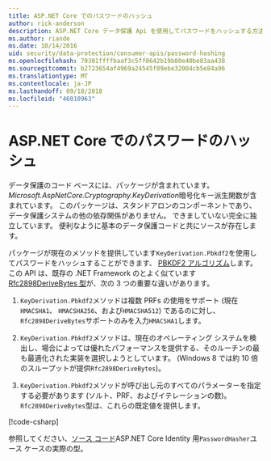 ```yaml
---
title: ASP.NET Core でのパスワードのハッシュ
author: rick-anderson
description: ASP.NET Core データ保護 Api を使用してパスワードをハッシュする方法について説明します。
ms.author: riande
ms.date: 10/14/2016
uid: security/data-protection/consumer-apis/password-hashing
ms.openlocfilehash: 70301ffffbaaf3c5ff0642b19b80e40be83aa438
ms.sourcegitcommit: b2723654af4969a24545f09ebe32004cb5e84a96
ms.translationtype: MT
ms.contentlocale: ja-JP
ms.lasthandoff: 09/18/2018
ms.locfileid: "46010963"
---
```

# <a name="hash-passwords-in-aspnet-core"></a>ASP.NET Core でのパスワードのハッシュ

データ保護のコード ベースには、パッケージが含まれています。 *Microsoft.AspNetCore.Cryptography.KeyDerivation*暗号化キー派生関数が含まれています。 このパッケージは、スタンドアロンのコンポーネントであり、データ保護システムの他の依存関係がありません。 できましていない完全に独立しています。 便利なように基本のデータ保護コードと共にソースが存在します。

パッケージが現在のメソッドを提供しています`KeyDerivation.Pbkdf2`を使用してパスワードをハッシュすることができます、 [PBKDF2 アルゴリズム](https://tools.ietf.org/html/rfc2898#section-5.2)します。 この API は、既存の .NET Framework のとよく似ています[Rfc2898DeriveBytes 型](/dotnet/api/system.security.cryptography.rfc2898derivebytes)が、次の 3 つの重要な違いがあります。

1. `KeyDerivation.Pbkdf2`メソッドは複数 PRFs の使用をサポート (現在`HMACSHA1`、 `HMACSHA256`、および`HMACSHA512`) であるのに対し、`Rfc2898DeriveBytes`サポートのみを入力`HMACSHA1`します。

2. `KeyDerivation.Pbkdf2`メソッドは、現在のオペレーティング システムを検出し、場合によっては優れたパフォーマンスを提供する、そのルーチンの最も最適化された実装を選択しようとしています。 (Windows 8 では約 10 倍のスループットが提供`Rfc2898DeriveBytes`)。

3. `KeyDerivation.Pbkdf2`メソッドが呼び出し元のすべてのパラメーターを指定する必要があります (ソルト、PRF、およびイテレーションの数)。 `Rfc2898DeriveBytes`型は、これらの既定値を提供します。

[!code-csharp[](password-hashing/samples/passwordhasher.cs)]

参照してください、[ソース コード](https://github.com/aspnet/Identity/blob/master/src/Core/PasswordHasher.cs)ASP.NET Core Identity 用`PasswordHasher`ユース ケースの実際の型。
